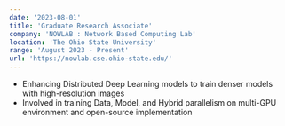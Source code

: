 ```yaml
---
date: '2023-08-01'
title: 'Graduate Research Associate'
company: 'NOWLAB : Network Based Computing Lab'
location: 'The Ohio State University'
range: 'August 2023 - Present'
url: 'https://nowlab.cse.ohio-state.edu/'
---
```


- Enhancing Distributed Deep Learning models to train denser models with high-resolution images
- Involved in training Data, Model, and Hybrid parallelism on multi-GPU environment and open-source implementation
